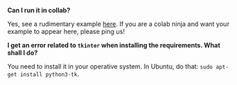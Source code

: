 **Can I run it in collab?**

Yes, see a rudimentary example [here](https://colab.research.google.com/drive/194wo-G5fCZmqIFt0BDXZcpDpdlbU9Yns). If you are a colab ninja and want your example to appear here, please ping us!

**I get an error related to `tkinter` when installing the requirements. What shall I do?**

You need to install it in your operative system. In Ubuntu, do that: `sudo apt-get install python3-tk`.
